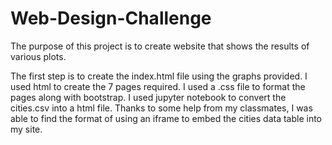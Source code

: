 # Web-Design-Challenge

The purpose of this project is to create website that shows the results of various plots. 

The first step is to create the index.html file using the graphs provided. I used html to create the 7 pages required. I used a .css file to format the pages along with bootstrap. I used jupyter notebook to convert the cities.csv into a html file. Thanks to some help from my classmates, I was able to find the format of using an iframe to embed the cities data table into my site. 
